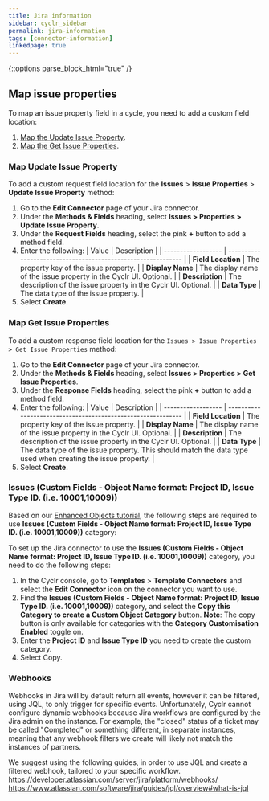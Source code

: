 ```yaml
---
title: Jira information
sidebar: cyclr_sidebar
permalink: jira-information
tags: [connector-information]
linkedpage: true
---
```

{::options parse_block_html="true" /}
<section class="card">

## Map issue properties

To map an issue property field in a cycle, you need to add a custom field location:

1. [Map the Update Issue Property](#map-update-issue-property).
2. [Map the Get Issue Properties](#map-get-issue-properties).

<a link="map-update-issue-property">

### Map Update Issue Property

To add a custom request field location for the **Issues** > **Issue Properties** > **Update Issue Property** method:

1. Go to the **Edit Connector** page of your Jira connector.
2. Under the **Methods & Fields** heading, select **Issues > Properties > Update Issue Property**.
3. Under the **Request Fields** heading, select the pink **+** button to add a method field.
4. Enter the following:
   | Value              | Description                                                  |
   | ------------------ | ------------------------------------------------------------ |
   | **Field Location** | The property key of the issue property.                      |
   | **Display Name**   | The display name of the issue property in the Cyclr UI. Optional. |
   | **Description**    | The description of the issue property in the Cyclr UI. Optional. |
   | **Data Type**      | The data type of the issue property.                         |
5. Select **Create**.

<a link="map-get-issue-properties">

### Map Get Issue Properties

To add a custom response field location for the `Issues > Issue Properties > Get Issue Properties` method:

1. Go to the **Edit Connector** page of your Jira connector.
2. Under the **Methods & Fields** heading, select **Issues > Properties > Get Issue Properties**.
3. Under the **Response Fields** heading, select the pink **+** button to add a method field.
4. Enter the following:
   | Value              | Description                                                  |
   | ------------------ | ------------------------------------------------------------ |
   | **Field Location** | The property key of the issue property.                      |
   | **Display Name**   | The display name of the issue property in the Cyclr UI. Optional. |
   | **Description**    | The description of the issue property in the Cyclr UI. Optional. |
   | **Data Type**      | The data type of the issue property. This should match the data type used when creating the issue property. |
5. Select **Create**.

### Issues (Custom Fields - Object Name format: Project ID, Issue Type ID. (i.e. 10001,10009))

Based on our [Enhanced Objects tutorial](https://docs.cyclr.com/enhanced-objects), the following steps are required to use **Issues (Custom Fields - Object Name format: Project ID, Issue Type ID. (i.e. 10001,10009))** category:

To set up the Jira connector to use the **Issues (Custom Fields - Object Name format: Project ID, Issue Type ID. (i.e. 10001,10009))** category, you need to do the following steps:
1. In the Cyclr console, go to **Templates** > **Template Connectors** and select the **Edit Connector** icon on the connector you want to use.
2. Find the **Issues (Custom Fields - Object Name format: Project ID, Issue Type ID. (i.e. 10001,10009))** category, and select the **Copy this Category to create a Custom Object Category** button.
   **Note**: The copy button is only available for categories with the **Category Customisation Enabled** toggle on.
3. Enter the **Project ID** and **Issue Type ID** you need to create the custom category.
4. Select Copy.


### Webhooks

Webhooks in Jira will by default return all events, however it can be filtered, using JQL, to only trigger for specific events.
Unfortunately, Cyclr cannot configure dynamic webhooks because Jira workflows are configured by the Jira admin on the instance. For example, the "closed" status of a ticket may be called "Completed" or something different, in separate instances, meaning that any webhook filters we create will likely not match the instances of partners.

We suggest using the following guides, in order to use JQL and create a filtered webhook, tailored to your specific workflow.
https://developer.atlassian.com/server/jira/platform/webhooks/
https://www.atlassian.com/software/jira/guides/jql/overview#what-is-jql

</section>

